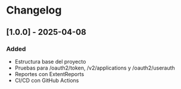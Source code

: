 # Changelog

## [1.0.0] - 2025-04-08
### Added
- Estructura base del proyecto
- Pruebas para /oauth2/token, /v2/applications y /oauth2/userauth
- Reportes con ExtentReports
- CI/CD con GitHub Actions
